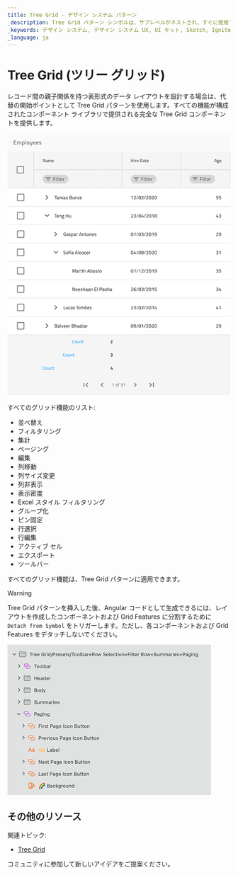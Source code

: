```yaml
---
title: Tree Grid - デザイン システム パターン
_description: Tree Grid パターン シンボルは、サブレベルがネストされ、すぐに使用できる要素に機能が適用された Tree Grid コンポーネントを表します。
_keywords: デザイン システム, デザイン システム UX, UI キット, Sketch, Ignite UI for Angular, Sketch to Angular, Angular, Angular デザイン システム, Sketch から コードをエクスポート, Angular 用のデザイン キット, Sketch HTML, Sketch to HTML, Sketch UI キット
_language: ja
---
```


# Tree Grid (ツリー グリッド)

レコード間の親子関係を持つ表形式のデータ レイアウトを設計する場合は、代替の開始ポイントとして Tree Grid パターンを使用します。すべての機能が構成されたコンポーネント ライブラリで提供される完全な Tree Grid コンポーネントを提供します。

<img class="responsive-img" src="../images/tree_grid.png" srcset="../images/tree_grid@2x.png 2x" />

すべてのグリッド機能のリスト:
- 並べ替え
- フィルタリング
- 集計
- ページング
- 編集
- 列移動
- 列サイズ変更
- 列非表示
- 表示密度
- Excel スタイル フィルタリング
- グループ化
- ピン固定
- 行選択
- 行編集
- アクティブ セル
- エクスポート
- ツールバー

すべてのグリッド機能は、Tree Grid パターンに適用できます。


> [!WARNING]
> Tree Grid パターンを挿入した後、Angular コードとして生成できるには、レイアウトを作成したコンポーネントおよび Grid Features に分割するために `Detach from Symbol` をトリガーします。ただし、各コンポーネントおよび Grid Features をデタッチしないでください。

<img class="responsive-img" src="../images/tree_grid_detach.png" srcset="../images/tree_grid_detach@2x.png 2x" />

## その他のリソース

関連トピック:

- [Tree Grid](../components/tree-grid.md)

コミュニティに参加して新しいアイデアをご提案ください。


